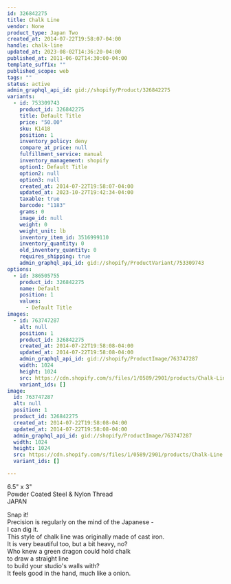 ```yaml
---
id: 326842275
title: Chalk Line
vendor: None
product_type: Japan Two
created_at: 2014-07-22T19:58:07-04:00
handle: chalk-line
updated_at: 2023-08-02T14:36:20-04:00
published_at: 2011-06-02T14:30:00-04:00
template_suffix: ""
published_scope: web
tags: ""
status: active
admin_graphql_api_id: gid://shopify/Product/326842275
variants:
  - id: 753309743
    product_id: 326842275
    title: Default Title
    price: "50.00"
    sku: K1418
    position: 1
    inventory_policy: deny
    compare_at_price: null
    fulfillment_service: manual
    inventory_management: shopify
    option1: Default Title
    option2: null
    option3: null
    created_at: 2014-07-22T19:58:07-04:00
    updated_at: 2023-10-27T19:42:34-04:00
    taxable: true
    barcode: "1183"
    grams: 0
    image_id: null
    weight: 0
    weight_unit: lb
    inventory_item_id: 3516999110
    inventory_quantity: 0
    old_inventory_quantity: 0
    requires_shipping: true
    admin_graphql_api_id: gid://shopify/ProductVariant/753309743
options:
  - id: 386505755
    product_id: 326842275
    name: Default
    position: 1
    values:
      - Default Title
images:
  - id: 763747287
    alt: null
    position: 1
    product_id: 326842275
    created_at: 2014-07-22T19:58:08-04:00
    updated_at: 2014-07-22T19:58:08-04:00
    admin_graphql_api_id: gid://shopify/ProductImage/763747287
    width: 1024
    height: 1024
    src: https://cdn.shopify.com/s/files/1/0589/2901/products/Chalk-Line.jpeg?v=1406073488
    variant_ids: []
image:
  id: 763747287
  alt: null
  position: 1
  product_id: 326842275
  created_at: 2014-07-22T19:58:08-04:00
  updated_at: 2014-07-22T19:58:08-04:00
  admin_graphql_api_id: gid://shopify/ProductImage/763747287
  width: 1024
  height: 1024
  src: https://cdn.shopify.com/s/files/1/0589/2901/products/Chalk-Line.jpeg?v=1406073488
  variant_ids: []

---
```


6.5" x 3"  
Powder Coated Steel & Nylon Thread  
JAPAN

<!-- td {border: 1px solid #ccc;}br {mso-data-placement:same-cell;} --><!-- td {border: 1px solid #ccc;}br {mso-data-placement:same-cell;} -->

Snap it!  
Precision is regularly on the mind of the Japanese -  
I can dig it.  
This style of chalk line was originally made of cast iron.  
It is very beautiful too, but a bit heavy, no?  
Who knew a green dragon could hold chalk  
to draw a straight line  
to build your studio's walls with?  
It feels good in the hand, much like a onion.